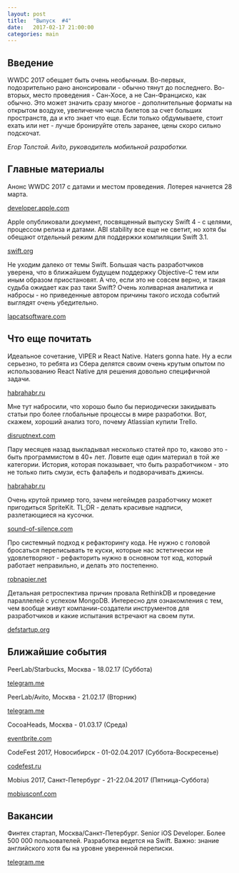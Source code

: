 ```yaml
---
layout: post
title:  "Выпуск  #4"
date:   2017-02-17 21:00:00
categories: main
---
```


## Введение

WWDC 2017 обещает быть очень необычным. Во-первых, подозрительно рано анонсировали - обычно тянут до последнего. Во-вторых, место проведения - Сан-Хосе, а не Сан-Франциско, как обычно. Это может значить сразу многое - дополнительные форматы на открытом воздухе, увеличение числа билетов за счет больших пространств, да и кто знает что еще. Если только обдумываете, стоит ехать или нет - лучше бронируйте отель заранее, цены скоро сильно подскочат.

*Егор Толстой. Avito, руководитель мобильной разработки.*

## Главные материалы

Анонс WWDC 2017 с датами и местом проведения. Лотерея начнется 28 марта.

[developer.apple.com](https://developer.apple.com/wwdc/)
 
Apple опубликовали документ, посвященный выпуску Swift 4 - с целями, процессом релиза и датами. ABI stability все еще не светит, но хотя бы обещают отдельный режим для поддержки компиляции Swift 3.1.

[swift.org](https://swift.org/blog/swift-4-0-release-process/)

Не уходим далеко от темы Swift. Большая часть разработчиков уверена, что в ближайшем будущем поддержку Objective-C тем или иным образом приостановят. А что, если это не совсем верно, и такая судьба ожидает как раз таки Swift? Очень холиварная аналитика и набросы - но приведенные автором причины такого исхода событий выглядят очень убедительно.

[lapcatsoftware.com](http://lapcatsoftware.com/articles/whither-swift.html)

## Что еще почитать

Идеальное сочетание, VIPER и React Native. Haters gonna hate. Ну а если серьезно, то ребята из Сбера делятся своим очень крутым опытом по использованию React Native для решения довольно специфичной задачи.

[habrahabr.ru](https://habrahabr.ru/company/efs/blog/321828/)

Мне тут набросили, что хорошо было бы периодически закидывать статьи про более глобальные процессы в мире разработки. Вот, скажем, хороший анализ того, почему Atlassian купили Trello.

[disruptnext.com](https://disruptnext.com/how-to-build-the-next-trello-and-sell-it-for-425-million-or-more-589045c9bd64#.j17grjqtc)

Пару месяцев назад выкладывал несколько статей про то, каково это - быть программистом в 40+ лет. Ловите еще один материал в той же категории. История, которая показывает, что быть разработчиком - это не только пить смузи, есть фалафель и подворачивать джинсы.

[habrahabr.ru](https://habrahabr.ru/post/321446)

Очень крутой пример того, зачем негеймдев разработчику может пригодиться SpriteKit. TL;DR - делать красивые надписи, разлетающиеся на кусочки.

[sound-of-silence.com](http://sound-of-silence.com/?article=20170205)

Про системный подход к рефакторингу кода. Не нужно с головой бросаться переписывать те куски, которые нас эстетически не удовлетворяют - рефакторить нужно в основном тот код, который работает неправильно, и делать это постепенно.

[robnapier.net](http://robnapier.net/refactoring)

Детальная ретроспектива причин провала RethinkDB и проведение параллелей с успехом MongoDB. Интересно для ознакомления с тем, чем вообще живут компании-создатели инструментов для разработчиков и какие испытания встречают на своем пути.

[defstartup.org](http://www.defstartup.org/2017/01/18/why-rethinkdb-failed.html)

## Ближайшие события

PeerLab/Starbucks, Москва - 18.02.17 (Суббота)

[telegram.me](https://telegram.me/peerlabmoscow)

PeerLab/Avito, Москва - 21.02.17 (Вторник)

[telegram.me](https://telegram.me/peerlabmoscow)

CocoaHeads, Москва - 01.03.17 (Среда)

[eventbrite.com](https://www.eventbrite.com/e/cocoaheads-russia-1-2017-tickets-31990816393)

CodeFest 2017, Новосибирск - 01-02.04.2017 (Суббота-Воскресенье)

[codefest.ru](https://2017.codefest.ru/)

Mobius 2017, Санкт-Петербург - 21-22.04.2017 (Пятница-Суббота)

[mobiusconf.com](https://mobiusconf.com/)

## Вакансии

Финтех стартап, Москва/Санкт-Петербург. Senior iOS Developer. Более 500 000 пользователей. Разработка ведется на Swift. Важно: знание английского хотя бы на уровне уверенной переписки.

[telegram.me](https://telegram.me/sandozz)
